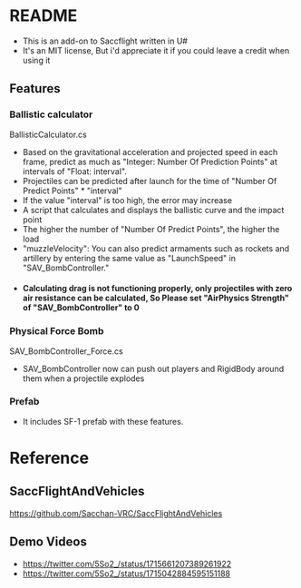 # README
* This is an add-on to Saccflight written in U#
* It's an MIT license, But i'd appreciate it if you could leave a credit when using it

## Features

### Ballistic calculator
BallisticCalculator.cs

* Based on the gravitational acceleration and projected speed in each frame, predict as much as "Integer: Number Of Prediction Points" at intervals of "Float: interval".
* Projectiles can be predicted after launch for the time of "Number Of Predict Points" * "interval"
* If the value "interval" is too high, the error may increase
* A script that calculates and displays the ballistic curve and the impact point
* The higher the number of "Number Of Predict Points", the higher the load
* "muzzleVelocity": You can also predict armaments such as rockets and artillery by entering the same value as "LaunchSpeed" in "SAV_BombController."
* #### Calculating drag is not functioning properly, only projectiles with zero air resistance can be calculated, So Please set "AirPhysics Strength" of "SAV_BombController" to 0

### Physical Force Bomb
SAV_BombController_Force.cs
* SAV_BombController now can push out players and RigidBody around them when a projectile explodes
### Prefab
* It includes SF-1 prefab with these features.


# Reference
## SaccFlightAndVehicles
https://github.com/Sacchan-VRC/SaccFlightAndVehicles
## Demo Videos
* https://twitter.com/5So2_/status/1715661207389261922
* https://twitter.com/5So2_/status/1715042884595151188
